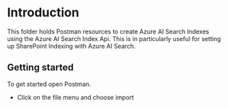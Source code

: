 # Introduction

This folder holds Postman resources to create Azure AI Search Indexes using the Azure AI Search Index Api.
This is in particularly useful for setting up SharePoint Indexing with Azure AI Search.

## Getting started

To get started open Postman.
- Click on the file menu and choose import
